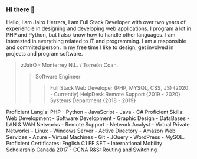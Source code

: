 ### Hi there 👋

<!--
**zJairO/zJairO** is a ✨ _special_ ✨ repository because its `README.md` (this file) appears on your GitHub profile.

Here are some ideas to get you started:

- 🔭 I’m currently working on ...
- 🌱 I’m currently learning ...
- 👯 I’m looking to collaborate on ...
- 🤔 I’m looking for help with ...
- 💬 Ask me about ...
- 📫 How to reach me: ...
- 😄 Pronouns: ...
- ⚡ Fun fact: ...
-->

Hello, I am Jairo Herrera, I am Full Stack Developer with over two years of experiencie in designing and developing web applications. 
I program a lot in PHP and Python, but I also know how to handle other languages. 
I am interested in everything related to IT and programming. 
I am a responsible and commited person. In my free time I like to design, get involved in projects and program software.

> zJairO - Monterrey N.L. / Torreón Coah.
> > Software Engineer
> > > Full Stack Web Developer (PHP, MYSQL, CSS, JS) {2020 - Currently}
> > > HelpDesk Remote Support {2019 - 2020}
> > > Systems Department {2018 - 2019}

Proficient Lang's: PHP - Python - JavaScript - Java - C#
Proficient Skills: Web Development - Software Development - Graphic Design - DataBases - LAN & WAN Networks - Remote Support - Network Analyst - Virtual Private Networks - Linux - Windows Server - Active Directory - Amazon Web Services - Azure - Virtual Machines - Git - JQuery - WordPress - MySQL.
Proficient Certificates: English C1 EF SET - International Mobility Scholarship
Canada 2017 - CCNA R&S: Routing and Switching
